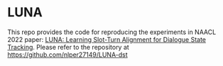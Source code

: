 # LUNA
This repo provides the code for reproducing the experiments in NAACL 2022 paper: [LUNA: Learning Slot-Turn Alignment for Dialogue State Tracking](https://aclanthology.org/2022.naacl-main.242.pdf).
Please refer to the repository at https://github.com/nlper27149/LUNA-dst
